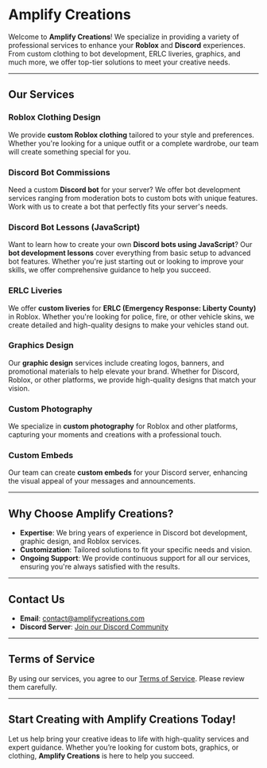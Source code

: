 # Amplify Creations

Welcome to **Amplify Creations**! We specialize in providing a variety of professional services to enhance your **Roblox** and **Discord** experiences. From custom clothing to bot development, ERLC liveries, graphics, and much more, we offer top-tier solutions to meet your creative needs.

---

## Our Services

### **Roblox Clothing Design**
We provide **custom Roblox clothing** tailored to your style and preferences. Whether you're looking for a unique outfit or a complete wardrobe, our team will create something special for you.

### **Discord Bot Commissions**
Need a custom **Discord bot** for your server? We offer bot development services ranging from moderation bots to custom bots with unique features. Work with us to create a bot that perfectly fits your server's needs.

### **Discord Bot Lessons (JavaScript)**
Want to learn how to create your own **Discord bots using JavaScript**? Our **bot development lessons** cover everything from basic setup to advanced bot features. Whether you're just starting out or looking to improve your skills, we offer comprehensive guidance to help you succeed.

### **ERLC Liveries**
We offer **custom liveries** for **ERLC (Emergency Response: Liberty County)** in Roblox. Whether you're looking for police, fire, or other vehicle skins, we create detailed and high-quality designs to make your vehicles stand out.

### **Graphics Design**
Our **graphic design** services include creating logos, banners, and promotional materials to help elevate your brand. Whether for Discord, Roblox, or other platforms, we provide high-quality designs that match your vision.

### **Custom Photography**
We specialize in **custom photography** for Roblox and other platforms, capturing your moments and creations with a professional touch.

### **Custom Embeds**
Our team can create **custom embeds** for your Discord server, enhancing the visual appeal of your messages and announcements.

---

## Why Choose Amplify Creations?

- **Expertise**: We bring years of experience in Discord bot development, graphic design, and Roblox services.
- **Customization**: Tailored solutions to fit your specific needs and vision.
- **Ongoing Support**: We provide continuous support for all our services, ensuring you're always satisfied with the results.

---

## Contact Us

- **Email**: [contact@amplifycreations.com](mailto:contact@officialsteam.xyz)
- **Discord Server**: [Join our Discord Community](https://discord.gg/Mv9JK9XvQP)

---

## Terms of Service

By using our services, you agree to our [Terms of Service](https://docs.google.com/document/d/1svbpf8vgJsyngmnrMve7oWTNsul-kG4AjMMPvBFJpjk/edit?usp=sharing). Please review them carefully.

---

## Start Creating with Amplify Creations Today!

Let us help bring your creative ideas to life with high-quality services and expert guidance. Whether you’re looking for custom bots, graphics, or clothing, **Amplify Creations** is here to help you succeed.
